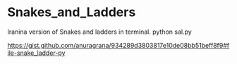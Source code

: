 # Snakes_and_Ladders
Iranina version of Snakes and ladders in terminal.
python sal.py

https://gist.github.com/anuragrana/934289d3803817e10de08bb51beff8f9#file-snake_ladder-py
